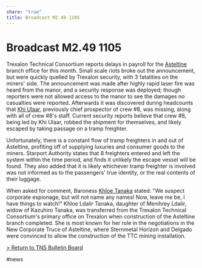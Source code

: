 ```yaml
---
share: "true"
title: Broadcast M2.49 1105
---
```

# Broadcast M2.49 1105  
Trexalon Technical Consortium reports delays in payroll for the [Asteltine](../Location/Asteltine.md) branch office for this month. Small scale riots broke out the announcement, but were quickly quelled by Trexalon security, with 3 fatalities on the miners' side. The announcement was made after highly rapid laser fire was heard from the manor, and a security response was deployed; though reporters were not allowed access to the manor to see the damages no casualties were reported. Afterwards it was discovered during headcounts that [Khi Ulaar](../Crew/KhiUlaar.md), previously chief prospector of crew #8, was missing, along with all of crew #8's staff. Current security reports believe that crew #8, being led by Khi Ulaar, robbed the shipment for themselves, and likely escaped by taking passage on a tramp freighter.  
  
Unfortunately, there is a constant flow of tramp freighters in and out of Asteltine, profiting off of supplying luxuries and consumer goods to the miners. Starport Authority states that 8 freighters entered and left the system within the time period, and finds it unlikely the escape vessel will be found. They also added that it is likely whichever tramp freighter is involved was not informed as to the passengers' true identity, or the real contents of their luggage.  
  
When asked for comment, Baroness [Khloe Tanaka](../Contacts/KhloeTanaka.md) stated: "We suspect corporate espionage, but will not name any names! Now, leave me be, I have things to watch!" Khloe Ldalir Tanaka, daughter of Menihrey Ldalir, widow of Kazuhiro Tanaka, was transferred from the Trexalon Technical Consortium's primary office on Trexalon when construction of the Asteltine branch completed. She is most known for her role in the negotiations in the New Corporate Truce of Asteltine, where Sternmetal Horizon and Delgado were convinced to allow the construction of the TTC mining installation.  
  
[> Return to TNS Bulletin Board](./index.md)  
  
#news